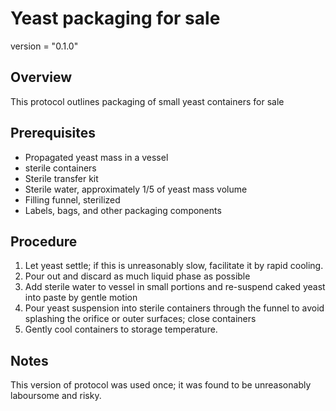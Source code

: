 # Yeast packaging for sale

version = "0.1.0"

## Overview

This protocol outlines packaging of small yeast containers for sale

## Prerequisites

- Propagated yeast mass in a vessel
- sterile containers
- Sterile transfer kit
- Sterile water, approximately 1/5 of yeast mass volume
- Filling funnel, sterilized
- Labels, bags, and other packaging components

## Procedure

1. Let yeast settle; if this is unreasonably slow, facilitate it by rapid cooling.
2. Pour out and discard as much liquid phase as possible
3. Add sterile water to vessel in small portions and re-suspend caked yeast into paste by gentle motion
4. Pour yeast suspension into sterile containers through the funnel to avoid splashing the orifice or outer surfaces; close containers
5. Gently cool containers to storage temperature.

## Notes

This version of protocol was used once; it was found to be unreasonably laboursome and risky.

